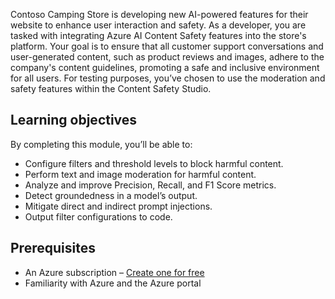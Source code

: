 Contoso Camping Store is developing new AI-powered features for their website to enhance user interaction and safety. As a developer, you are tasked with integrating Azure AI Content Safety features into the store's platform. Your goal is to ensure that all customer support conversations and user-generated content, such as product reviews and images, adhere to the company's content guidelines, promoting a safe and inclusive environment for all users. For testing purposes, you’ve chosen to use the moderation and safety features within the Content Safety Studio.

## Learning objectives

By completing this module, you’ll be able to:

- Configure filters and threshold levels to block harmful content.
- Perform text and image moderation for harmful content.
- Analyze and improve Precision, Recall, and F1 Score metrics.
- Detect groundedness in a model’s output.
- Mitigate direct and indirect prompt injections.
- Output filter configurations to code.

## Prerequisites

- An Azure subscription – [Create one for free](https://azure.microsoft.com/free/cognitive-services/)
- Familiarity with Azure and the Azure portal